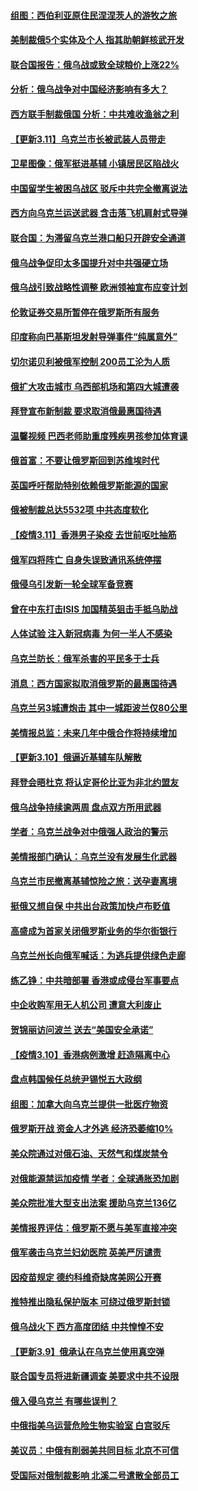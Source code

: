 #### [组图：西伯利亚原住民涅涅茨人的游牧之旅](../pages/nsc418/n13641052.md?t=03122303) 
#### [美制裁俄5个实体及个人 指其助朝鲜核武开发](../pages/nsc418/n13641005.md?t=03122303) 
#### [联合国报告：俄乌战或致全球粮价上涨22%](../pages/nsc418/n13640384.md?t=03122303) 
#### [分析：俄乌战争对中国经济影响有多大？](../pages/nsc418/n13640472.md?t=03122303) 
#### [西方联手制裁俄国 分析：中共难收渔翁之利](../pages/nsc418/n13640767.md?t=03122303) 
#### [【更新3.11】乌克兰市长被武装人员带走](../pages/nsc418/n13639341.md?t=03122303) 
#### [卫星图像：俄军挺进基辅 小镇居民区陷战火](../pages/nsc418/n13640533.md?t=03122303) 
#### [中国留学生被困乌战区 驳斥中共完全撤离说法](../pages/nsc418/n13640321.md?t=03122303) 
#### [西方向乌克兰运送武器 含击落飞机肩射式导弹](../pages/nsc418/n13640382.md?t=03122303) 
#### [联合国：为滞留乌克兰港口船只开辟安全通道](../pages/nsc418/n13640152.md?t=03122303) 
#### [俄乌战争促印太多国提升对中共强硬立场](../pages/nsc418/n13639842.md?t=03122303) 
#### [俄乌战引致战略性调整 欧洲领袖宣布应变计划](../pages/nsc418/n13640121.md?t=03122303) 
#### [伦敦证券交易所暂停在俄罗斯所有服务](../pages/nsc418/n13639932.md?t=03122303) 
#### [印度称向巴基斯坦发射导弹事件“纯属意外”](../pages/nsc418/n13640107.md?t=03122303) 
#### [切尔诺贝利被俄军控制 200员工沦为人质](../pages/nsc418/n13639985.md?t=03122303) 
#### [俄扩大攻击城市 乌西部机场和第四大城遭袭](../pages/nsc418/n13639970.md?t=03122303) 
#### [拜登宣布新制裁 要求取消俄最惠国待遇](../pages/nsc418/n13639548.md?t=03122303) 
#### [温馨视频 巴西老师助重度残疾男孩参加体育课](../pages/nsc418/n13638088.md?t=03122303) 
#### [俄首富：不要让俄罗斯回到苏维埃时代](../pages/nsc418/n13639279.md?t=03122303) 
#### [英国呼吁帮助特别依赖俄罗斯能源的国家](../pages/nsc418/n13637572.md?t=03122303) 
#### [俄被制裁总达5532项 中共态度软化](../pages/nsc418/n13639450.md?t=03122303) 
#### [【疫情3.11】香港男子染疫 去世前呕吐抽筋](../pages/nsc418/n13638788.md?t=03122303) 
#### [俄军四将阵亡 自身失误致通讯系统停摆](../pages/nsc418/n13639331.md?t=03122303) 
#### [俄侵乌引发新一轮全球军备竞赛](../pages/nsc418/n13639231.md?t=03122303) 
#### [曾在中东打击ISIS 加国精英狙击手抵乌助战](../pages/nsc418/n13638672.md?t=03122303) 
#### [人体试验 注入新冠病毒 为何一半人不感染](../pages/nsc418/n13616746.md?t=03122303) 
#### [乌克兰防长：俄军杀害的平民多于士兵](../pages/nsc418/n13638899.md?t=03122303) 
#### [消息：西方国家拟取消俄罗斯的最惠国待遇](../pages/nsc418/n13638796.md?t=03122303) 
#### [乌克兰另3城遭炮击 其中一城距波兰仅80公里](../pages/nsc418/n13638561.md?t=03122303) 
#### [美情报总监：未来几年中俄合作将持续增加](../pages/nsc418/n13638144.md?t=03122303) 
#### [【更新3.10】俄逼近基辅车队解散](../pages/nsc418/n13636795.md?t=03122303) 
#### [拜登会晤杜克 将认定哥伦比亚为非北约盟友](../pages/nsc418/n13637755.md?t=03122303) 
#### [俄乌战争持续逾两周 盘点双方所用武器](../pages/nsc418/n13637665.md?t=03122303) 
#### [学者：乌克兰战争对中俄强人政治的警示](../pages/nsc418/n13637397.md?t=03122303) 
#### [美情报部门确认：乌克兰没有发展生化武器](../pages/nsc418/n13637403.md?t=03122303) 
#### [乌克兰市民撤离基辅惊险之旅：送孕妻离境](../pages/nsc418/n13637407.md?t=03122303) 
#### [挺俄又想自保 中共出台政策加快卢布贬值](../pages/nsc418/n13637457.md?t=03122303) 
#### [高盛成为首家关闭俄罗斯业务的华尔街银行](../pages/nsc418/n13636680.md?t=03122303) 
#### [乌克兰州长向俄军喊话：为逃兵提供绿色走廊](../pages/nsc418/n13637264.md?t=03122303) 
#### [练乙铮：中共暗部署 香港或成侵台军事要点](../pages/nsc418/n13636735.md?t=03122303) 
#### [中企收购军用无人机公司 遭意大利废止](../pages/nsc418/n13637136.md?t=03122303) 
#### [贺锦丽访问波兰 送去“美国安全承诺”](../pages/nsc418/n13636811.md?t=03122303) 
#### [【疫情3.10】香港病例激增 赶造隔离中心](../pages/nsc418/n13636257.md?t=03122303) 
#### [盘点韩国候任总统尹锡悦五大政纲](../pages/nsc418/n13634541.md?t=03122303) 
#### [组图：加拿大向乌克兰提供一批医疗物资](../pages/nsc418/n13635959.md?t=03122303) 
#### [俄罗斯开战 资金人才外逃 经济恐萎缩10%](../pages/nsc418/n13636310.md?t=03122303) 
#### [美众院通过对俄石油、天然气和煤炭禁令](../pages/nsc418/n13636050.md?t=03122303) 
#### [对俄能源禁运加疫情 学者：全球通胀恐加剧](../pages/nsc418/n13635972.md?t=03122303) 
#### [美众院批准大型支出法案 援助乌克兰136亿](../pages/nsc418/n13635773.md?t=03122303) 
#### [美情报界评估：俄罗斯不愿与美军直接冲突](../pages/nsc418/n13634923.md?t=03122303) 
#### [俄军袭击乌克兰妇幼医院 英美严厉谴责](../pages/nsc418/n13635375.md?t=03122303) 
#### [因疫苗规定 德约科维奇缺席美网公开赛](../pages/nsc418/n13635188.md?t=03122303) 
#### [推特推出隐私保护版本 可绕过俄罗斯封锁](../pages/nsc418/n13635019.md?t=03122303) 
#### [俄乌战火下 西方高度团结 中共惶惶不安](../pages/nsc418/n13634972.md?t=03122303) 
#### [【更新3.9】俄承认在乌克兰使用真空弹](../pages/nsc418/n13633543.md?t=03122303) 
#### [联合国专员将进新疆调查 美要求中共不设限](../pages/nsc418/n13634722.md?t=03122303) 
#### [俄入侵乌克兰 有哪些误判？](../pages/nsc418/n13634385.md?t=03122303) 
#### [中俄指美乌运营危险生物实验室 白宫驳斥](../pages/nsc418/n13634556.md?t=03122303) 
#### [美议员：中俄有削弱美共同目标 北京不可信](../pages/nsc418/n13634770.md?t=03122303) 
#### [受国际对俄制裁影响 北溪二号遣散全部员工](../pages/nsc418/n13634956.md?t=03122303) 
